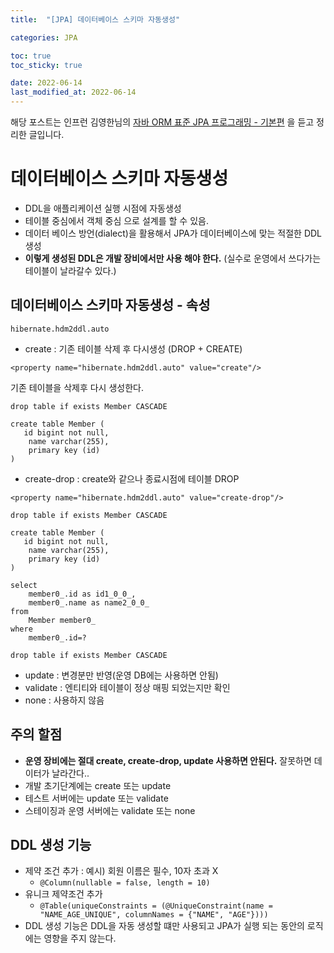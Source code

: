 ```yaml
---
title:  "[JPA] 데이터베이스 스키마 자동생성"

categories: JPA

toc: true
toc_sticky: true

date: 2022-06-14
last_modified_at: 2022-06-14
---
```


해당 포스트는 인프런 김영한님의 [자바 ORM 표준 JPA 프로그래밍 - 기본편](https://www.inflearn.com/course/ORM-JPA-Basic/dashboard) 을 듣고 정리한 글입니다.

# 데이터베이스 스키마 자동생성

- DDL을 애플리케이션 실행 시점에 자동생성
- 테이블 중심에서 객체 중심 으로 설계를 할 수 있음. 
- 데이터 베이스 방언(dialect)을 활용해서 JPA가 데이터베이스에 맞는 적절한 DDL 생성
- **이렇게 생성된 DDL은 개발 장비에서만 사용 해야 한다.** (실수로 운영에서 쓰다가는 테이블이 날라갈수 있다.)

## 데이터베이스 스키마 자동생성 - 속성

`hibernate.hdm2ddl.auto`

- create : 기존 테이블 삭제 후 다시생성 (DROP + CREATE)

`<property name="hibernate.hdm2ddl.auto" value="create"/>`

기존 테이블을 삭제후 다시 생성한다.

```shell
drop table if exists Member CASCADE 
    
create table Member (
   id bigint not null,
    name varchar(255),
    primary key (id)
)
```

- create-drop : create와 같으나 종료시점에 테이블 DROP

`<property name="hibernate.hdm2ddl.auto" value="create-drop"/>`

```shell
drop table if exists Member CASCADE 

create table Member (
   id bigint not null,
    name varchar(255),
    primary key (id)
)

select
    member0_.id as id1_0_0_,
    member0_.name as name2_0_0_ 
from
    Member member0_ 
where
    member0_.id=?

drop table if exists Member CASCADE 
```

- update : 변경분만 반영(운영 DB에는 사용하면 안됨)
- validate : 엔티티와 테이블이 정상 매핑 되었는지만 확인
- none : 사용하지 않음

## 주의 할점

- **운영 장비에는 절대 create, create-drop, update 사용하면 안된다.** 잘못하면 데이터가 날라간다..
- 개발 초기단계에는 create 또는 update
- 테스트 서버에는 update 또는 validate
- 스테이징과 운영 서버에는 validate 또는 none

## DDL 생성 기능

- 제약 조건 추가 : 예시) 회원 이름은 필수, 10자 초과 X
  - `@Column(nullable = false, length = 10)`
- 유니크 제약조건 추가
  - `@Table(uniqueConstraints = (@UniqueConstraint(name = "NAME_AGE_UNIQUE", columnNames = {"NAME", "AGE"})))`
- DDL 생성 기능은 DDL을 자동 생성할 떄만  사용되고 JPA가 실행 되는 동안의 로직에는 영향을 주지 않는다.